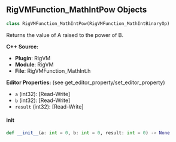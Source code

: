 ## RigVMFunction_MathIntPow Objects

```python
class RigVMFunction_MathIntPow(RigVMFunction_MathIntBinaryOp)
```

Returns the value of A raised to the power of B.

**C++ Source:**

- **Plugin**: RigVM
- **Module**: RigVM
- **File**: RigVMFunction_MathInt.h

**Editor Properties:** (see get_editor_property/set_editor_property)

- ``a`` (int32):  [Read-Write]
- ``b`` (int32):  [Read-Write]
- ``result`` (int32):  [Read-Write]

<a id="unreal.RigVMFunction_MathIntPow.__init__"></a>

#### __init__

```python
def __init__(a: int = 0, b: int = 0, result: int = 0) -> None
```

<a id="unreal.RigUnit_MathIntPow"></a>